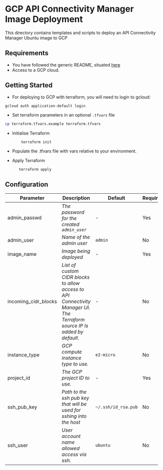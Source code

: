 # GCP API Connectivity Manager Image Deployment

This directory contains templates and scripts to deploy an API Connectivity Manager Ubuntu image to GCP

## Requirements

- You have followed the generic README, situated [here](../../README.md)
- Access to a GCP cloud.

## Getting Started

- For deploying to GCP with terraform, you will need to login to gcloud:

```bash
gcloud auth application-default login
```

- Set terraform parameters in an optional `.tfvars` file

```bash
cp terraform.tfvars.example terraform.tfvars
```

- Initialise Terraform

  ```
      terraform init
  ```

- Populate the .tfvars file with vars relative to your environment.

- Apply Terraform
  ```
     terraform apply
  ```

## Configuration

| Parameter            | Description                                                                                                               | Default             | Required |
| -------------------- | ------------------------------------------------------------------------------------------------------------------------- | ------------------- | -------- |
| admin_passwd         | _The password for the created `admin_user`_                                                                               | -                   | Yes      |
| admin_user           | _Name of the admin user_                                                                                                  | `admin`             | No       |
| image_name           | _Image being deployed_                                                                                                    | -                   | Yes      |
| incoming_cidr_blocks | _List of custom CIDR blocks to allow access to API Connectivity Manager UI. The Terraform source IP Is added by default._ | -                   | No       |
| instance_type        | _GCP compute instance type to use._                                                                                       | `e2-micro`          | No       |
| project_id           | _The GCP project ID to use._                                                                                              | -                   | Yes      |
| ssh_pub_key          | _Path to the ssh pub key that will be used for sshing into the host_                                                      | `~/.ssh/id_rsa.pub` | No       |
| ssh_user             | _User account name allowed access via ssh._                                                                               | `ubuntu`            | No       |
